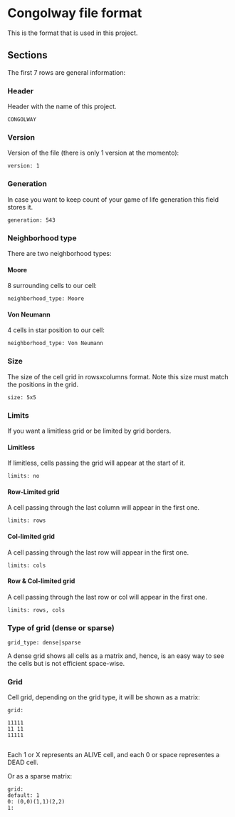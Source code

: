 # Congolway file format

This is the format that is used in this project.

## Sections
The first 7 rows are general information:

### Header

Header with the name of this project.
```
CONGOLWAY
```

### Version
Version of the file (there is only 1 version at the momento):
```
version: 1
```

### Generation
In case you want to keep count of your game of life generation
this field stores it.
```
generation: 543
```

### Neighborhood type
There are two neighborhood types:

#### Moore
8 surrounding cells to our cell:
```
neighborhood_type: Moore
```

#### Von Neumann
4 cells in star position  to our cell:
```
neighborhood_type: Von Neumann
```


### Size
The size of the cell grid in rowsxcolumns format.
Note this size must match the positions in the grid.
```
size: 5x5
```

### Limits
If you want a limitless grid or be limited by grid borders.

#### Limitless
If limitless, cells passing the grid will appear at the start of it.
```
limits: no
```

#### Row-Limited grid
A cell passing through the last column will appear in the first one.
```
limits: rows
```

#### Col-limited grid
A cell passing through the last row will appear in the first one.
```
limits: cols
```

#### Row & Col-limited grid
A cell passing through the last row or col will appear in the first one.
```
limits: rows, cols
```

### Type of grid (dense or sparse)

```
grid_type: dense|sparse
```

A dense grid shows all cells as a matrix and, hence,
is an easy way to see the cells but is not efficient
space-wise.

### Grid

Cell grid, depending on the grid type, it will be shown
as a matrix:

```
grid:
     
11111
11 11
11111
     
```
Each 1 or X represents an ALIVE cell,
and each 0 or space representes a DEAD cell.

Or as a sparse matrix:
```
grid:
default: 1
0: (0,0)(1,1)(2,2)
1:
```
